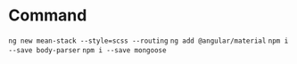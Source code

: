 # Command
`ng new mean-stack --style=scss --routing`
`ng add @angular/material`
`npm i --save body-parser`
`npm i --save mongoose`



